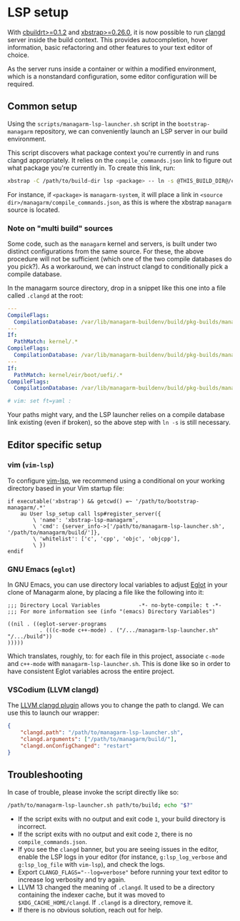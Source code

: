 # LSP setup
With [cbuildrt>=0.1.2](https://github.com/managarm/cbuildrt) and
[xbstrap>=0.26.0](https://github.com/managarm/xbstrap), it is now possible to
run [clangd](https://clangd.llvm.org/) server inside the build context.
This provides autocompletion, hover information, basic refactoring and other
features to your text editor of choice.

As the server runs inside a container or within a modified environment, which
is a nonstandard configuration, some editor configuration will be required.

## Common setup
Using the `scripts/managarm-lsp-launcher.sh` script in the `bootstrap-managarm`
repository, we can conveniently launch an LSP server in our build environment.

This script discovers what package context you're currently in and runs clangd
appropriately.
It relies on the `compile_commands.json` link to figure out what package you're
currently in.
To create this link, run:

```sh
xbstrap -C /path/to/build-dir lsp <package> -- ln -s @THIS_BUILD_DIR@/compile_commands.json
```

For instance, if `<package>` is `managarm-system`, it will place a link in
`<source dir>/managarm/compile_commands.json`, as this is where the xbstrap
`managarm` source is located.

### Note on "multi build" sources
Some code, such as the `managarm` kernel and servers, is built under two
distinct configurations from the same source.
For these, the above procedure will not be sufficient (which one of the two
compile databases do you pick?).
As a workaround, we can instruct clangd to conditionally pick a compile
database.

In the managarm source directory, drop in a snippet like this one into a file
called `.clangd` at the root:

```yaml
---
CompileFlags:
  CompilationDatabase: /var/lib/managarm-buildenv/build/pkg-builds/managarm-system
---
If:
  PathMatch: kernel/.*
CompileFlags:
  CompilationDatabase: /var/lib/managarm-buildenv/build/pkg-builds/managarm-kernel
---
If:
  PathMatch: kernel/eir/boot/uefi/.*
CompileFlags:
  CompilationDatabase: /var/lib/managarm-buildenv/build/pkg-builds/managarm-kernel-uefi

# vim: set ft=yaml :
```

Your paths might vary, and the LSP launcher relies on a compile database link
existing (even if broken), so the above step with `ln -s` is still necessary.

## Editor specific setup

### vim (`vim-lsp`)
To configure [vim-lsp](https://github.com/prabirshrestha/vim-lsp), we recommend
using a conditional on your working directory based in your Vim startup file:

```vim
if executable('xbstrap') && getcwd() =~ '/path/to/bootstrap-managarm/.*'
    au User lsp_setup call lsp#register_server({
        \ 'name': 'xbstrap-lsp-managarm',
        \ 'cmd': {server_info->['/path/to/managarm-lsp-launcher.sh', '/path/to/managarm/build/']},
        \ 'whitelist': ['c', 'cpp', 'objc', 'objcpp'],
        \ })
endif
```

### GNU Emacs (`eglot`)
In GNU Emacs, you can use directory local variables to adjust
[Eglot](https://elpa.gnu.org/packages/eglot.html) in your clone of Managarm
alone, by placing a file like the following into it:

```emacs-lisp
;;; Directory Local Variables            -*- no-byte-compile: t -*-
;;; For more information see (info "(emacs) Directory Variables")

((nil . ((eglot-server-programs
          . (((c-mode c++-mode) . ("/.../managarm-lsp-launcher.sh" "/.../build"))
)))))
```

Which translates, roughly, to: for each file in this project, associate
`c-mode` and `c++-mode` with `managarm-lsp-launcher.sh`.  This is done like so
in order to have consistent Eglot variables across the entire project.

### VSCodium (LLVM clangd)
The [LLVM clangd
plugin](https://open-vsx.org/extension/llvm-vs-code-extensions/vscode-clangd)
allows you to change the path to clangd.
We can use this to launch our wrapper:

```json
{
    "clangd.path": "/path/to/managarm-lsp-launcher.sh",
    "clangd.arguments": ["/path/to/managarm/build/"],
    "clangd.onConfigChanged": "restart"
}
```

## Troubleshooting
In case of trouble, please invoke the script directly like so:

```sh
/path/to/managarm-lsp-launcher.sh path/to/build; echo "$?"
```

- If the script exits with no output and exit code `1`, your build directory is
  incorrect.
- If the script exits with no output and exit code `2`, there is no
  `compile_commands.json`.
- If you see the `clangd` banner, but you are seeing issues in the editor,
  enable the LSP logs in your editor (for instance, `g:lsp_log_verbose` and
  `g:lsp_log_file` with `vim-lsp`), and check the logs.
- Export `CLANGD_FLAGS="--log=verbose"` before running your text editor to
  increase log verbosity and try again.
- LLVM 13 changed the meaning of `.clangd`.
  It used to be a directory containing the indexer cache, but it was moved to
  `$XDG_CACHE_HOME/clangd`.
  If `.clangd` is a directory, remove it.
- If there is no obvious solution, reach out for help.
